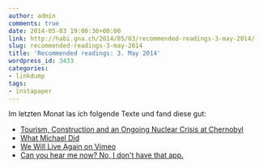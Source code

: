 ```yaml
---
author: admin
comments: true
date: 2014-05-03 19:00:30+00:00
link: http://habi.gna.ch/2014/05/03/recommended-readings-3-may-2014/
slug: recommended-readings-3-may-2014
title: 'Recommended readings: 3. May 2014'
wordpress_id: 3433
categories:
- linkdump
tags:
- instapaper
---
```


Im letzten Monat las ich folgende Texte und fand diese gut:



  * [Tourism, Construction and an Ongoing Nuclear Crisis at Chernobyl](http://www.newsweek.com/2014/04/25/tourism-construction-and-ongoing-nuclear-crisis-chernobyl-248163.html)
  * [What Michael Did](http://projects.thestar.com/what-michael-stewart-did/)
  * [We Will Live Again on Vimeo](http://vimeo.com/86519824)
  * [Can you hear me now? No, I don't have that app.](http://www.mwmeyer.com/blog/can-you-hear-me-now/)
